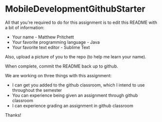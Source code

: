 # MobileDevelopmentGithubStarter

All that you're required to do for this assignment is to edit this README with a bit of information:

* Your name - Matthew Pritchett
* Your favorite programming language - Java
* Your favorite text editor - Sublime Text 

Also, upload a picture of you to the repo (to help me learn your name).

When complete, commit the README back up to github.

We are working on three things with this assignment:
  * I can get you added to the github classroom, which I intend to use throughout the semester
  * You can experience being given an assignment through github classroom
  * I can experience grading an assignment in github classroom
  
Thanks!
